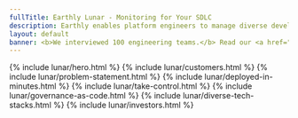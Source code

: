 ```yaml
---
fullTitle: Earthly Lunar - Monitoring for Your SDLC
description: Earthly enables platform engineers to manage diverse developer infrastructure at scale
layout: default
banner: <b>We interviewed 100 engineering teams.</b> Read our <a href="https://earthly.dev/blog/lunar-launch">launch article</a> to see what we learned.
---
```


<link rel="stylesheet" href="/assets/css/home.css">

{% include lunar/hero.html %}
{% include lunar/customers.html %}
{% include lunar/problem-statement.html %}
{% include lunar/deployed-in-minutes.html %}
{% include lunar/take-control.html %}
{% include lunar/governance-as-code.html %}
{% include lunar/diverse-tech-stacks.html %}
{% include lunar/investors.html %}
